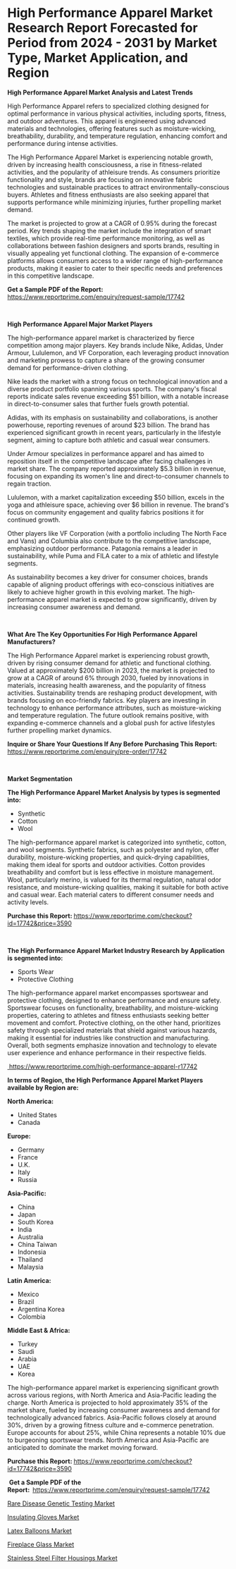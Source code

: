<p><h1>High Performance Apparel Market Research Report Forecasted for Period from 2024 -  2031 by Market Type, Market Application, and Region</h1></p><p><strong>High Performance Apparel Market Analysis and Latest Trends</strong></p>
<p><p>High Performance Apparel refers to specialized clothing designed for optimal performance in various physical activities, including sports, fitness, and outdoor adventures. This apparel is engineered using advanced materials and technologies, offering features such as moisture-wicking, breathability, durability, and temperature regulation, enhancing comfort and performance during intense activities.</p><p>The High Performance Apparel Market is experiencing notable growth, driven by increasing health consciousness, a rise in fitness-related activities, and the popularity of athleisure trends. As consumers prioritize functionality and style, brands are focusing on innovative fabric technologies and sustainable practices to attract environmentally-conscious buyers. Athletes and fitness enthusiasts are also seeking apparel that supports performance while minimizing injuries, further propelling market demand.</p><p>The market is projected to grow at a CAGR of 0.95% during the forecast period. Key trends shaping the market include the integration of smart textiles, which provide real-time performance monitoring, as well as collaborations between fashion designers and sports brands, resulting in visually appealing yet functional clothing. The expansion of e-commerce platforms allows consumers access to a wider range of high-performance products, making it easier to cater to their specific needs and preferences in this competitive landscape.</p></p>
<p><strong>Get a Sample PDF of the Report:&nbsp;</strong> <a href="https://www.reportprime.com/enquiry/request-sample/17742?utm_campaign=40&utm_medium=2&utm_source=Github&utm_content=ia&utm_term=20112024&utm_id=high-performance-apparel">https://www.reportprime.com/enquiry/request-sample/17742</a></p>
<p>&nbsp;</p>
<p><strong>High Performance Apparel Major Market Players</strong></p>
<p><p>The high-performance apparel market is characterized by fierce competition among major players. Key brands include Nike, Adidas, Under Armour, Lululemon, and VF Corporation, each leveraging product innovation and marketing prowess to capture a share of the growing consumer demand for performance-driven clothing.</p><p>Nike leads the market with a strong focus on technological innovation and a diverse product portfolio spanning various sports. The company's fiscal reports indicate sales revenue exceeding $51 billion, with a notable increase in direct-to-consumer sales that further fuels growth potential.</p><p>Adidas, with its emphasis on sustainability and collaborations, is another powerhouse, reporting revenues of around $23 billion. The brand has experienced significant growth in recent years, particularly in the lifestyle segment, aiming to capture both athletic and casual wear consumers.</p><p>Under Armour specializes in performance apparel and has aimed to reposition itself in the competitive landscape after facing challenges in market share. The company reported approximately $5.3 billion in revenue, focusing on expanding its women's line and direct-to-consumer channels to regain traction.</p><p>Lululemon, with a market capitalization exceeding $50 billion, excels in the yoga and athleisure space, achieving over $6 billion in revenue. The brand's focus on community engagement and quality fabrics positions it for continued growth.</p><p>Other players like VF Corporation (with a portfolio including The North Face and Vans) and Columbia also contribute to the competitive landscape, emphasizing outdoor performance. Patagonia remains a leader in sustainability, while Puma and FILA cater to a mix of athletic and lifestyle segments.</p><p>As sustainability becomes a key driver for consumer choices, brands capable of aligning product offerings with eco-conscious initiatives are likely to achieve higher growth in this evolving market. The high-performance apparel market is expected to grow significantly, driven by increasing consumer awareness and demand.</p></p>
<p>&nbsp;</p>
<p><strong>What Are The Key Opportunities For High Performance Apparel Manufacturers?</strong></p>
<p><p>The High Performance Apparel market is experiencing robust growth, driven by rising consumer demand for athletic and functional clothing. Valued at approximately $200 billion in 2023, the market is projected to grow at a CAGR of around 6% through 2030, fueled by innovations in materials, increasing health awareness, and the popularity of fitness activities. Sustainability trends are reshaping product development, with brands focusing on eco-friendly fabrics. Key players are investing in technology to enhance performance attributes, such as moisture-wicking and temperature regulation. The future outlook remains positive, with expanding e-commerce channels and a global push for active lifestyles further propelling market dynamics.</p></p>
<p><strong>Inquire or Share Your Questions If Any Before Purchasing This Report:</strong> <a href="https://www.reportprime.com/enquiry/pre-order/17742?utm_campaign=40&utm_medium=2&utm_source=Github&utm_content=ia&utm_term=20112024&utm_id=high-performance-apparel">https://www.reportprime.com/enquiry/pre-order/17742</a></p>
<p>&nbsp;</p>
<p><strong>Market Segmentation</strong></p>
<p><strong>The High Performance Apparel Market Analysis by types is segmented into:</strong></p>
<p><ul><li>Synthetic</li><li>Cotton</li><li>Wool</li></ul></p>
<p><p>The high-performance apparel market is categorized into synthetic, cotton, and wool segments. Synthetic fabrics, such as polyester and nylon, offer durability, moisture-wicking properties, and quick-drying capabilities, making them ideal for sports and outdoor activities. Cotton provides breathability and comfort but is less effective in moisture management. Wool, particularly merino, is valued for its thermal regulation, natural odor resistance, and moisture-wicking qualities, making it suitable for both active and casual wear. Each material caters to different consumer needs and activity levels.</p></p>
<p><strong>Purchase this Report:&nbsp;</strong><a href="https://www.reportprime.com/checkout?id=17742&price=3590&utm_campaign=40&utm_medium=2&utm_source=Github&utm_content=ia&utm_term=20112024&utm_id=high-performance-apparel">https://www.reportprime.com/checkout?id=17742&price=3590</a></p>
<p>&nbsp;</p>
<p><strong>The High Performance Apparel Market Industry Research by Application is segmented into:</strong></p>
<p><ul><li>Sports Wear</li><li>Protective Clothing</li></ul></p>
<p><p>The high-performance apparel market encompasses sportswear and protective clothing, designed to enhance performance and ensure safety. Sportswear focuses on functionality, breathability, and moisture-wicking properties, catering to athletes and fitness enthusiasts seeking better movement and comfort. Protective clothing, on the other hand, prioritizes safety through specialized materials that shield against various hazards, making it essential for industries like construction and manufacturing. Overall, both segments emphasize innovation and technology to elevate user experience and enhance performance in their respective fields.</p></p>
<p><a href="https://www.reportprime.com/high-performance-apparel-r17742?utm_campaign=40&utm_medium=2&utm_source=Github&utm_content=ia&utm_term=20112024&utm_id=high-performance-apparel">&nbsp;https://www.reportprime.com/high-performance-apparel-r17742</a></p>
<p><strong>In terms of Region, the High Performance Apparel Market Players available by Region are:</strong></p>
<p>
    <p> <strong> North America: </strong>
        <ul>
            <li>United States</li>
            <li>Canada</li>
        </ul>
        </p> 
    <p> <strong> Europe: </strong>
        <ul>
            <li>Germany</li>
            <li>France</li>
            <li>U.K.</li>
            <li>Italy</li>
            <li>Russia</li>
        </ul>
        </p> 
    <p> <strong> Asia-Pacific: </strong>
        <ul>
            <li>China</li>
            <li>Japan</li>
            <li>South Korea</li>
            <li>India</li>
            <li>Australia</li>
            <li>China Taiwan</li>
            <li>Indonesia</li>
            <li>Thailand</li>
            <li>Malaysia</li>
        </ul>
        </p> 
    <p> <strong> Latin America: </strong>
        <ul>
            <li>Mexico</li>
            <li>Brazil</li>
            <li>Argentina Korea</li>
            <li>Colombia</li>
        </ul>
        </p> 
    <p> <strong> Middle East & Africa: </strong>
        <ul>
            <li>Turkey</li>
            <li>Saudi</li>
            <li>Arabia</li>
            <li>UAE</li>
            <li>Korea</li>
        </ul>
    </p>
    </p>
<p><p>The high-performance apparel market is experiencing significant growth across various regions, with North America and Asia-Pacific leading the charge. North America is projected to hold approximately 35% of the market share, fueled by increasing consumer awareness and demand for technologically advanced fabrics. Asia-Pacific follows closely at around 30%, driven by a growing fitness culture and e-commerce penetration. Europe accounts for about 25%, while China represents a notable 10% due to burgeoning sportswear trends. North America and Asia-Pacific are anticipated to dominate the market moving forward.</p></p>
<p><strong>Purchase this Report: </strong><a href="https://www.reportprime.com/checkout?id=17742&price=3590&utm_campaign=40&utm_medium=2&utm_source=Github&utm_content=ia&utm_term=20112024&utm_id=high-performance-apparel">https://www.reportprime.com/checkout?id=17742&price=3590</a></p>
<p>&nbsp;<strong>Get a Sample PDF of the Report:&nbsp;&nbsp;</strong><a href="https://www.reportprime.com/enquiry/request-sample/17742?utm_campaign=40&utm_medium=2&utm_source=Github&utm_content=ia&utm_term=20112024&utm_id=high-performance-apparel">https://www.reportprime.com/enquiry/request-sample/17742</a></p>
<p><strong></strong></p>
<p><p><a href="https://issuu.com/reportprime-2/docs/rare-disease-genetic-testing-market_16e0bf4841a2e3?utm_campaign=40&utm_medium=2&utm_source=Github&utm_content=ia&utm_term=20112024&utm_id=high-performance-apparel">Rare Disease Genetic Testing Market</a></p><p><a href="https://github.com/DixieGrimes/Market-Research-Report-List-1/blob/main/insulating-gloves-market.md?utm_campaign=40&utm_medium=2&utm_source=Github&utm_content=ia&utm_term=20112024&utm_id=high-performance-apparel">Insulating Gloves Market</a></p><p><a href="https://github.com/abbislposival/Market-Research-Report-List-1/blob/main/latex-balloons-market.md?utm_campaign=40&utm_medium=2&utm_source=Github&utm_content=ia&utm_term=20112024&utm_id=high-performance-apparel">Latex Balloons Market</a></p><p><a href="https://www.linkedin.com/pulse/unveiling-market-trends-global-fireplace-glass-growth-akyme?utm_campaign=40&utm_medium=2&utm_source=Github&utm_content=ia&utm_term=20112024&utm_id=high-performance-apparel">Fireplace Glass Market</a></p><p><a href="https://www.linkedin.com/pulse/stainless-steel-filter-housings-market-trends-growth-outlook-1byoc?utm_campaign=40&utm_medium=2&utm_source=Github&utm_content=ia&utm_term=20112024&utm_id=high-performance-apparel">Stainless Steel Filter Housings Market</a></p></p>